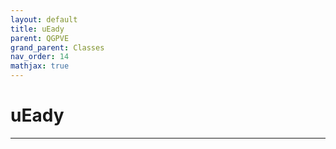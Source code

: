 ```yaml
---
layout: default
title: uEady
parent: QGPVE
grand_parent: Classes
nav_order: 14
mathjax: true
---
```


#  uEady




---

